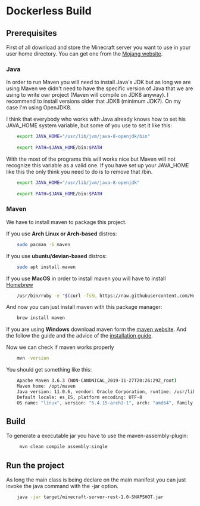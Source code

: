 # Dockerless Build

## Prerequisites

First of all download and store the Minecraft server you want to use in your user home directory. You can get one from the [Mojang website](https://www.minecraft.net/en-us/download/server/).

### Java

In order to run Maven you will need to install Java's JDK but as long we are using Maven we didn't need to have the
specific version of Java that we are using to write owr project (Maven will compile on JDK8 anyway). I recommend to install versions older 
that JDK8 (minimum JDK7). On my case I'm using OpenJDK8.

I think that everybody who works with Java already knows how to set his JAVA_HOME system variable, but some of you use to set it like this:

```bash
    export JAVA_HOME="/usr/lib/jvm/java-8-openjdk/bin"
    
    export PATH=$JAVA_HOME/bin:$PATH

```

With the most of the programs this will works nice but Maven will not recognize this variable as a valid one. If you have set up
your JAVA_HOME like this the only think you need to do is to remove that /bin. 

```bash
    export JAVA_HOME="/usr/lib/jvm/java-8-openjdk"
    
    export PATH=$JAVA_HOME/bin:$PATH

```

### Maven

We have to install maven to package this project.

If you use **Arch Linux or Arch-based** distros:
```bash
	sudo pacman -S maven
```
If you use **ubuntu/devian-based** distros:

```bash
	sudo apt install maven
```
If you use **MacOS** in order to install maven you will have to install [Homebrew](https://brew.sh/)

```bash
    /usr/bin/ruby -e "$(curl -fsSL https://raw.githubusercontent.com/Homebrew/install/master/install)"
```
And now you can just install maven with this package manager:

```bash
	brew install maven
```
If you are using **Windows** download maven form the [maven website](http://maven.apache.org/download.cgi). And the follow the
guide and the advice of the [installation guide](http://maven.apache.org/install.html).



Now we can check if maven works properly

```bash
	mvn -version
```

You should get something like this:

```bash
	Apache Maven 3.6.3 (NON-CANONICAL_2019-11-27T20:26:29Z_root)
	Maven home: /opt/maven
	Java version: 11.0.6, vendor: Oracle Corporation, runtime: /usr/lib/jvm/java-11-openjdk
	Default locale: es_ES, platform encoding: UTF-8
	OS name: "linux", version: "5.4.15-arch1-1", arch: "amd64", family: "unix"

```
## Build

To generate a executable jar you have to use the maven-assembly-plugin:

```bash
     mvn clean compile assembly:single  
```

## Run the project

As long the main class is being declare on the main manifest you can just invoke the java command with the -jar option.

```bash
    java -jar target/minecraft-server-rest-1.0-SNAPSHOT.jar
```
